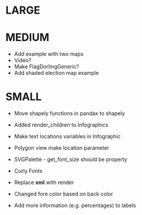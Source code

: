 # LARGE

# MEDIUM

* Add example with two maps
* Video?
* Make FlagDorlingGeneric?
* Add shaded election map example

# SMALL

* Move shapely functions in pandax to shapely
* Added render_children to Infographics
* Make text locations variables in Infographic
* Polygon view make location parameter
* SVGPalette - get_font_size should be property

* Curly Fonts
* Replace __xml__ with render
* Changed fore color based on back color
* Add more information (e.g. percentages) to labels
